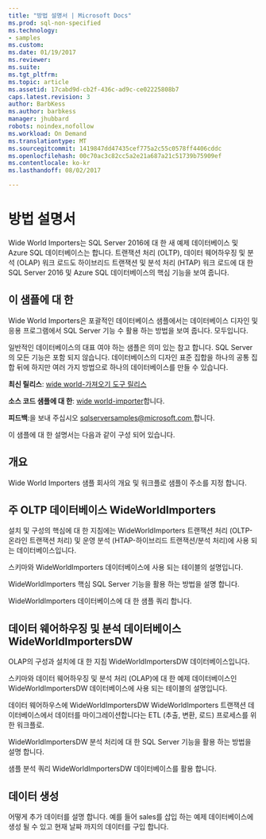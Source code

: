 ```yaml
---
title: "방법 설명서 | Microsoft Docs"
ms.prod: sql-non-specified
ms.technology:
- samples
ms.custom: 
ms.date: 01/19/2017
ms.reviewer: 
ms.suite: 
ms.tgt_pltfrm: 
ms.topic: article
ms.assetid: 17cabd9d-cb2f-436c-ad9c-ce02225808b7
caps.latest.revision: 3
author: BarbKess
ms.author: barbkess
manager: jhubbard
robots: noindex,nofollow
ms.workload: On Demand
ms.translationtype: MT
ms.sourcegitcommit: 1419847dd47435cef775a2c55c0578ff4406cddc
ms.openlocfilehash: 00c70ac3c82cc5a2e21a687a21c51739b75909ef
ms.contentlocale: ko-kr
ms.lasthandoff: 08/02/2017

---
```

# <a name="wide-world-importers-documentation"></a>방법 설명서
Wide World Importers는 SQL Server 2016에 대 한 새 예제 데이터베이스 및 Azure SQL 데이터베이스는 합니다. 트랜잭션 처리 (OLTP), 데이터 웨어하우징 및 분석 (OLAP) 워크 로드도 하이브리드 트랜잭션 및 분석 처리 (HTAP) 워크 로드에 대 한 SQL Server 2016 및 Azure SQL 데이터베이스의 핵심 기능을 보여 줍니다.

## <a name="about-this-sample"></a>이 샘플에 대 한

Wide World Importers은 포괄적인 데이터베이스 샘플에서는 데이터베이스 디자인 및 응용 프로그램에서 SQL Server 기능 수 활용 하는 방법을 보여 줍니다. 모두입니다.

일반적인 데이터베이스의 대표 여야 하는 샘플은 의미 있는 참고 합니다. SQL Server의 모든 기능은 포함 되지 않습니다. 데이터베이스의 디자인 표준 집합을 하나의 공통 집합 뒤에 하지만 여러 가지 방법으로 하나의 데이터베이스를 만들 수 있습니다.

**최신 릴리스**: [wide world-가져오기 도구 릴리스](http://go.microsoft.com/fwlink/?LinkID=800630)

**소스 코드 샘플에 대 한**: [wide world-importer](https://github.com/Microsoft/sql-server-samples/tree/master/samples/databases/wide-world-importers)합니다.

**피드백**:을 보내 주십시오 [ sqlserversamples@microsoft.com ](mailto:sqlserversamples@microsoft.com)합니다.

이 샘플에 대 한 설명서는 다음과 같이 구성 되어 있습니다.

## <a name="overview"></a>개요

Wide World Importers 샘플 회사의 개요 및 워크플로 샘플이 주소를 지정 합니다.

## <a name="main-oltp-database-wideworldimporters"></a>주 OLTP 데이터베이스 WideWorldImporters

설치 및 구성의 핵심에 대 한 지침에는 WideWorldImporters 트랜잭션 처리 (OLTP-온라인 트랜잭션 처리) 및 운영 분석 (HTAP-하이브리드 트랜잭션/분석 처리)에 사용 되는 데이터베이스입니다.

스키마와 WideWorldImporters 데이터베이스에 사용 되는 테이블의 설명입니다.  

WideWorldImporters 핵심 SQL Server 기능을 활용 하는 방법을 설명 합니다.

WideWorldImporters 데이터베이스에 대 한 샘플 쿼리 합니다.

## <a name="data-warehousing-and-analytics-database-wideworldimportersdw"></a>데이터 웨어하우징 및 분석 데이터베이스 WideWorldImportersDW

OLAP의 구성과 설치에 대 한 지침 WideWorldImportersDW 데이터베이스입니다.

스키마와 데이터 웨어하우징 및 분석 처리 (OLAP)에 대 한 예제 데이터베이스인 WideWorldImportersDW 데이터베이스에 사용 되는 테이블의 설명입니다.

데이터 웨어하우스에 WideWorldImportersDW WideWorldImporters 트랜잭션 데이터베이스에서 데이터를 마이그레이션합니다는 ETL (추출, 변환, 로드) 프로세스를 위한 워크플로.

WideWorldImportersDW 분석 처리에 대 한 SQL Server 기능을 활용 하는 방법을 설명 합니다.

샘플 분석 쿼리 WideWorldImportersDW 데이터베이스를 활용 합니다.

## <a name="data-generation"></a>데이터 생성

어떻게 추가 데이터를 설명 합니다. 예를 들어 sales를 삽입 하는 예제 데이터베이스에 생성 될 수 있고 현재 날짜 까지의 데이터를 구입 합니다.


